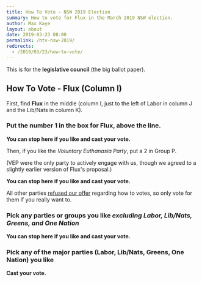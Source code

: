 ```yaml
---
title: How To Vote - NSW 2019 Election
summary: How to vote for Flux in the March 2019 NSW election.
author: Max Kaye
layout: about
date: 2019-03-23 08:00
permalink: /htv-nsw-2019/
redirects:
  - /2019/03/23/how-to-vote/
---
```


This is for the **legislative council** (the big ballot paper).

## How To Vote - Flux (Column I)

First, find **Flux** in the middle (column I, just to the left of Labor in column J and the Lib/Nats in column K).

### Put the number **1** in the box for Flux, above the line.

**You can stop here if you like and cast your vote.**

Then, if you like the *Voluntary Euthanasia Party*, put a 2 in Group P.

(VEP were the only party to actively engage with us, though we agreed to a slightly earlier version of Flux's proposal.)

**You can stop here if you like and cast your vote.**

All other parties [refused our offer](https://voteflux.org/flux-htvs-nsw-federal-2019/) regarding how to votes, 
so only vote for them if you really want to.

### Pick any parties or groups you like _excluding Labor, Lib/Nats, Greens, and One Nation_

**You can stop here if you like and cast your vote.**

### Pick any of the major parties (Labor, Lib/Nats, Greens, One Nation) you like

**Cast your vote.**
